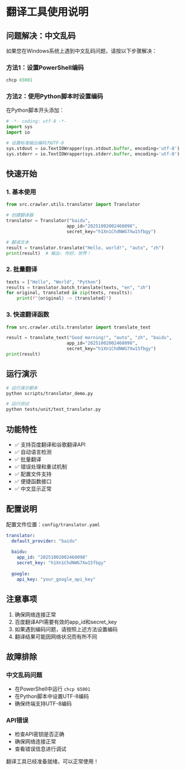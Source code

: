 # 翻译工具使用说明

## 问题解决：中文乱码

如果您在Windows系统上遇到中文乱码问题，请按以下步骤解决：

### 方法1：设置PowerShell编码
```powershell
chcp 65001
```

### 方法2：使用Python脚本时设置编码
在Python脚本开头添加：
```python
# -*- coding: utf-8 -*-
import sys
import io

# 设置标准输出编码为UTF-8
sys.stdout = io.TextIOWrapper(sys.stdout.buffer, encoding='utf-8')
sys.stderr = io.TextIOWrapper(sys.stderr.buffer, encoding='utf-8')
```

## 快速开始

### 1. 基本使用
```python
from src.crawler.utils.translator import Translator

# 创建翻译器
translator = Translator("baidu", 
                       app_id="20251002002468098", 
                       secret_key="h1Xn1ChdNWG7Xw15fbgy")

# 翻译文本
result = translator.translate("Hello, world!", "auto", "zh")
print(result)  # 输出: 你好，世界！
```

### 2. 批量翻译
```python
texts = ["Hello", "World", "Python"]
results = translator.batch_translate(texts, "en", "zh")
for original, translated in zip(texts, results):
    print(f"{original} -> {translated}")
```

### 3. 快速翻译函数
```python
from src.crawler.utils.translator import translate_text

result = translate_text("Good morning!", "auto", "zh", "baidu",
                       app_id="20251002002468098",
                       secret_key="h1Xn1ChdNWG7Xw15fbgy")
print(result)
```

## 运行演示

```bash
# 运行演示脚本
python scripts/translator_demo.py

# 运行测试
python tests/unit/test_translator.py
```

## 功能特性

- ✅ 支持百度翻译和谷歌翻译API
- ✅ 自动语言检测
- ✅ 批量翻译
- ✅ 错误处理和重试机制
- ✅ 配置文件支持
- ✅ 便捷函数接口
- ✅ 中文显示正常

## 配置说明

配置文件位置：`config/translator.yaml`

```yaml
translator:
  default_provider: "baidu"
  
  baidu:
    app_id: "20251002002468098"
    secret_key: "h1Xn1ChdNWG7Xw15fbgy"
    
  google:
    api_key: "your_google_api_key"
```

## 注意事项

1. 确保网络连接正常
2. 百度翻译API需要有效的app_id和secret_key
3. 如果遇到编码问题，请按照上述方法设置编码
4. 翻译结果可能因网络状况而有所不同

## 故障排除

### 中文乱码问题
- 在PowerShell中运行 `chcp 65001`
- 在Python脚本中设置UTF-8编码
- 确保终端支持UTF-8编码

### API错误
- 检查API密钥是否正确
- 确保网络连接正常
- 查看错误信息进行调试

翻译工具已经准备就绪，可以正常使用！
